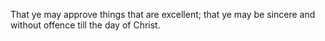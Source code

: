 That ye may approve things that are excellent; that ye may be sincere and without offence till the day of Christ.
